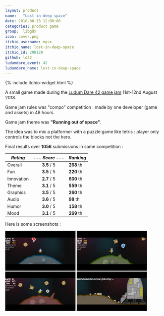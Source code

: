```yaml
---
layout: product
name:   "Lost in deep space"
date: 2018-08-13 12:00:00
categories: product game
group:  libgdx
icon: cover.png
itchio_username: mgsx
itchio_name: lost-in-deep-space
itchio_id: 290129
github: ld42
ludumdare_event: 42
ludumdare_name: lost-in-deep-space
---
```


{% include itchio-widget.html %}

A small game made during the [Ludum Dare 42 game jam](https://ldjam.com/events/ludum-dare/42) 11st-12nd August 2018.

Game jam rules was "compo" competition : made by one developer (game and assets) in 48 hours.

Game jam theme was **"Running out of space"**.

The idea was to mix a platformer with a puzzle game like tetris : player only controls the blocks not the hero.

Final results over **1056** submissions in same competition : 

| *Rating* |--- *Score* ---| *Ranking* |
|----------|:-------------:|:---------|
| Overall | **3.5** / 5 | **268** th |
| Fun | **3.5** / 5 | **220** th |
| Innovation | **2.7** / 5 | **600** th |
| Theme | **3.1** / 5 | **559** th |
| Graphics | **3.5** / 5 | **260** th |
| Audio | **3.6** / 5 | **98** th |
| Humor | **3.0** / 5 | **158** th |
| Mood | **3.1** / 5 | **269** th |

Here is some screenshots :

<img src="lds-level1.png" width="45%">
<img src="lds-level2.png" width="45%">
<img src="lds-level3.png" width="45%">
<img src="lds-intro.png" width="45%">


